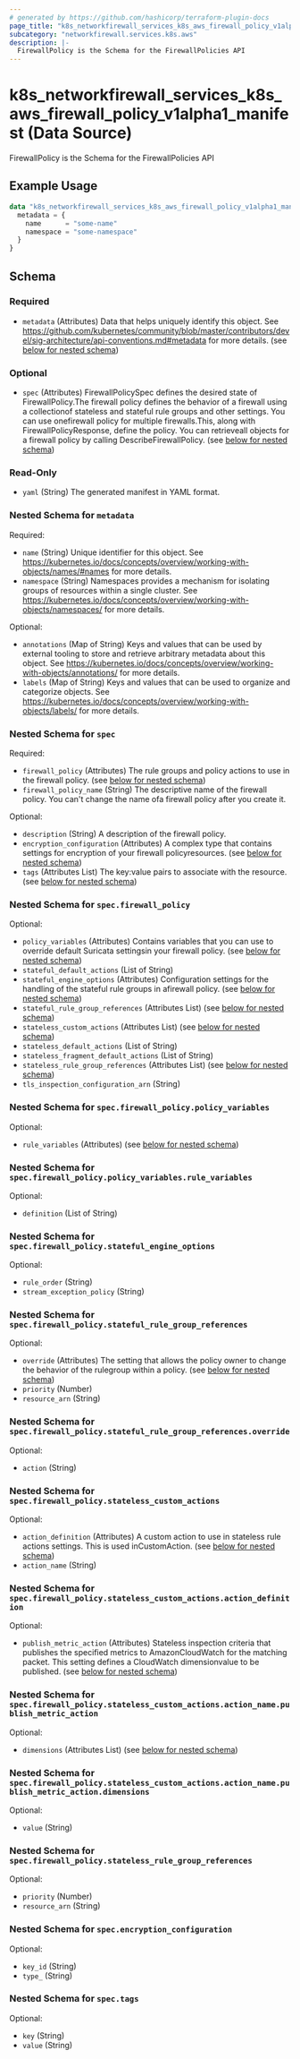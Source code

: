```yaml
---
# generated by https://github.com/hashicorp/terraform-plugin-docs
page_title: "k8s_networkfirewall_services_k8s_aws_firewall_policy_v1alpha1_manifest Data Source - terraform-provider-k8s"
subcategory: "networkfirewall.services.k8s.aws"
description: |-
  FirewallPolicy is the Schema for the FirewallPolicies API
---
```


# k8s_networkfirewall_services_k8s_aws_firewall_policy_v1alpha1_manifest (Data Source)

FirewallPolicy is the Schema for the FirewallPolicies API

## Example Usage

```terraform
data "k8s_networkfirewall_services_k8s_aws_firewall_policy_v1alpha1_manifest" "example" {
  metadata = {
    name      = "some-name"
    namespace = "some-namespace"
  }
}
```

<!-- schema generated by tfplugindocs -->
## Schema

### Required

- `metadata` (Attributes) Data that helps uniquely identify this object. See https://github.com/kubernetes/community/blob/master/contributors/devel/sig-architecture/api-conventions.md#metadata for more details. (see [below for nested schema](#nestedatt--metadata))

### Optional

- `spec` (Attributes) FirewallPolicySpec defines the desired state of FirewallPolicy.The firewall policy defines the behavior of a firewall using a collectionof stateless and stateful rule groups and other settings. You can use onefirewall policy for multiple firewalls.This, along with FirewallPolicyResponse, define the policy. You can retrieveall objects for a firewall policy by calling DescribeFirewallPolicy. (see [below for nested schema](#nestedatt--spec))

### Read-Only

- `yaml` (String) The generated manifest in YAML format.

<a id="nestedatt--metadata"></a>
### Nested Schema for `metadata`

Required:

- `name` (String) Unique identifier for this object. See https://kubernetes.io/docs/concepts/overview/working-with-objects/names/#names for more details.
- `namespace` (String) Namespaces provides a mechanism for isolating groups of resources within a single cluster. See https://kubernetes.io/docs/concepts/overview/working-with-objects/namespaces/ for more details.

Optional:

- `annotations` (Map of String) Keys and values that can be used by external tooling to store and retrieve arbitrary metadata about this object. See https://kubernetes.io/docs/concepts/overview/working-with-objects/annotations/ for more details.
- `labels` (Map of String) Keys and values that can be used to organize and categorize objects. See https://kubernetes.io/docs/concepts/overview/working-with-objects/labels/ for more details.


<a id="nestedatt--spec"></a>
### Nested Schema for `spec`

Required:

- `firewall_policy` (Attributes) The rule groups and policy actions to use in the firewall policy. (see [below for nested schema](#nestedatt--spec--firewall_policy))
- `firewall_policy_name` (String) The descriptive name of the firewall policy. You can't change the name ofa firewall policy after you create it.

Optional:

- `description` (String) A description of the firewall policy.
- `encryption_configuration` (Attributes) A complex type that contains settings for encryption of your firewall policyresources. (see [below for nested schema](#nestedatt--spec--encryption_configuration))
- `tags` (Attributes List) The key:value pairs to associate with the resource. (see [below for nested schema](#nestedatt--spec--tags))

<a id="nestedatt--spec--firewall_policy"></a>
### Nested Schema for `spec.firewall_policy`

Optional:

- `policy_variables` (Attributes) Contains variables that you can use to override default Suricata settingsin your firewall policy. (see [below for nested schema](#nestedatt--spec--firewall_policy--policy_variables))
- `stateful_default_actions` (List of String)
- `stateful_engine_options` (Attributes) Configuration settings for the handling of the stateful rule groups in afirewall policy. (see [below for nested schema](#nestedatt--spec--firewall_policy--stateful_engine_options))
- `stateful_rule_group_references` (Attributes List) (see [below for nested schema](#nestedatt--spec--firewall_policy--stateful_rule_group_references))
- `stateless_custom_actions` (Attributes List) (see [below for nested schema](#nestedatt--spec--firewall_policy--stateless_custom_actions))
- `stateless_default_actions` (List of String)
- `stateless_fragment_default_actions` (List of String)
- `stateless_rule_group_references` (Attributes List) (see [below for nested schema](#nestedatt--spec--firewall_policy--stateless_rule_group_references))
- `tls_inspection_configuration_arn` (String)

<a id="nestedatt--spec--firewall_policy--policy_variables"></a>
### Nested Schema for `spec.firewall_policy.policy_variables`

Optional:

- `rule_variables` (Attributes) (see [below for nested schema](#nestedatt--spec--firewall_policy--policy_variables--rule_variables))

<a id="nestedatt--spec--firewall_policy--policy_variables--rule_variables"></a>
### Nested Schema for `spec.firewall_policy.policy_variables.rule_variables`

Optional:

- `definition` (List of String)



<a id="nestedatt--spec--firewall_policy--stateful_engine_options"></a>
### Nested Schema for `spec.firewall_policy.stateful_engine_options`

Optional:

- `rule_order` (String)
- `stream_exception_policy` (String)


<a id="nestedatt--spec--firewall_policy--stateful_rule_group_references"></a>
### Nested Schema for `spec.firewall_policy.stateful_rule_group_references`

Optional:

- `override` (Attributes) The setting that allows the policy owner to change the behavior of the rulegroup within a policy. (see [below for nested schema](#nestedatt--spec--firewall_policy--stateful_rule_group_references--override))
- `priority` (Number)
- `resource_arn` (String)

<a id="nestedatt--spec--firewall_policy--stateful_rule_group_references--override"></a>
### Nested Schema for `spec.firewall_policy.stateful_rule_group_references.override`

Optional:

- `action` (String)



<a id="nestedatt--spec--firewall_policy--stateless_custom_actions"></a>
### Nested Schema for `spec.firewall_policy.stateless_custom_actions`

Optional:

- `action_definition` (Attributes) A custom action to use in stateless rule actions settings. This is used inCustomAction. (see [below for nested schema](#nestedatt--spec--firewall_policy--stateless_custom_actions--action_definition))
- `action_name` (String)

<a id="nestedatt--spec--firewall_policy--stateless_custom_actions--action_definition"></a>
### Nested Schema for `spec.firewall_policy.stateless_custom_actions.action_definition`

Optional:

- `publish_metric_action` (Attributes) Stateless inspection criteria that publishes the specified metrics to AmazonCloudWatch for the matching packet. This setting defines a CloudWatch dimensionvalue to be published. (see [below for nested schema](#nestedatt--spec--firewall_policy--stateless_custom_actions--action_name--publish_metric_action))

<a id="nestedatt--spec--firewall_policy--stateless_custom_actions--action_name--publish_metric_action"></a>
### Nested Schema for `spec.firewall_policy.stateless_custom_actions.action_name.publish_metric_action`

Optional:

- `dimensions` (Attributes List) (see [below for nested schema](#nestedatt--spec--firewall_policy--stateless_custom_actions--action_name--publish_metric_action--dimensions))

<a id="nestedatt--spec--firewall_policy--stateless_custom_actions--action_name--publish_metric_action--dimensions"></a>
### Nested Schema for `spec.firewall_policy.stateless_custom_actions.action_name.publish_metric_action.dimensions`

Optional:

- `value` (String)





<a id="nestedatt--spec--firewall_policy--stateless_rule_group_references"></a>
### Nested Schema for `spec.firewall_policy.stateless_rule_group_references`

Optional:

- `priority` (Number)
- `resource_arn` (String)



<a id="nestedatt--spec--encryption_configuration"></a>
### Nested Schema for `spec.encryption_configuration`

Optional:

- `key_id` (String)
- `type_` (String)


<a id="nestedatt--spec--tags"></a>
### Nested Schema for `spec.tags`

Optional:

- `key` (String)
- `value` (String)

